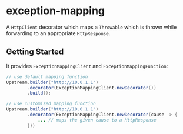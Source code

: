# exception-mapping

A `HttpClient` decorator which maps a `Throwable` which is thrown while forwarding to an appropriate 
`HttpResponse`.

## Getting Started

It provides `ExceptionMappingClient` and `ExceptionMappingFunction`:

```java
// use default mapping function
Upstream.builder("http://10.0.1.1")
        .decorator(ExceptionMappingClient.newDecorator())
        .build();

// use customized mapping function
Upstream.builder("http://10.0.1.1")
        .decorator(ExceptionMappingClient.newDecorator(cause -> {
            ... // maps the given cause to a HttpResponse
        }))
```
